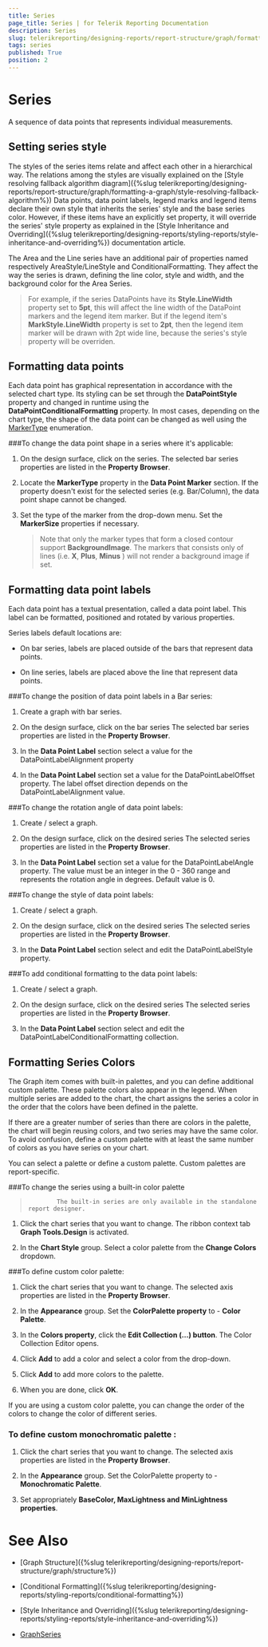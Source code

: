 ```yaml
---
title: Series
page_title: Series | for Telerik Reporting Documentation
description: Series
slug: telerikreporting/designing-reports/report-structure/graph/formatting-a-graph/series
tags: series
published: True
position: 2
---
```


# Series



A sequence of data points that represents individual measurements.

## Setting series style

The styles of the series items relate and affect each other in a hierarchical way. The relations among the styles are visually explained on the           [Style resolving fallback algorithm diagram]({%slug telerikreporting/designing-reports/report-structure/graph/formatting-a-graph/style-resolving-fallback-algorithm%})           Data points, data point labels, legend marks and legend items declare their own style that inherits the series' style           and the base series color. However, if these items have an explicitly set property, it will override the series' style property as explained in the           [Style Inheritance and Overriding]({%slug telerikreporting/designing-reports/styling-reports/style-inheritance-and-overriding%}) documentation article.         

The Area and the Line series have an additional pair of properties named respectively AreaStyle/LineStyle and ConditionalFormatting.           They affect the way the series is drawn, defining the line color, style and width, and the background color for the Area Series.         

> For example, if the series DataPoints have its  __Style.LineWidth__  property set to  __5pt__, this will             affect the line width of the DataPoint markers and the legend item marker. But if the legend item's  __MarkStyle.LineWidth__  property             is set to  __2pt__, then the legend item marker will be drawn with 2pt wide line, because the series's style property will be overriden.           

## Formatting data points

Each data point has graphical representation in accordance with the selected chart type. Its styling can be set through the            __DataPointStyle__  property and changed in runtime using the __DataPointConditionalFormatting__  property.           In most cases, depending on the chart type, the shape of the data point can be changed as well using the            [MarkerType](/reporting/api/Telerik.Reporting.LineSeries#Telerik_Reporting_LineSeries_MarkerType)  enumeration.         

###To change the data point shape in a series where it's applicable: 

1. On the design surface, click on the series.                     The selected bar series properties are listed in the __Property Browser__.                 

1. Locate the __MarkerType__   property in the __Data Point Marker__  section.                     If the property doesn't exist for the selected series (e.g. Bar/Column), the data point shape cannot be changed.

1. Set the type of the marker from the drop-down menu. Set the __MarkerSize__  properties if necessary.                 

    >Note that only the marker types that form a closed contour support  __BackgroundImage__. The markers                   that consists only of lines (i.e.  __X__,  __Plus__,  __Minus__ )                   will not render a background image if set.                 

## Formatting data point labels

Each data point has a textual presentation, called a data point label.           This label can be formatted, positioned and rotated by various properties.         

Series labels default locations are:

* On bar series, labels are placed outside of the bars that represent data points.

* On line series, labels are placed above the line that represent data points.

###To change the position of data point labels in a Bar series:

1. Create a graph with bar series.

1. On the design surface, click on the bar series    The selected bar series properties are listed in the __Property Browser__.                 

1. In the __Data Point Label__  section select a value for the DataPointLabelAlignment property                 

1. In the __Data Point Label__  section set a value for the DataPointLabelOffset property.                     The label offset direction depends on the DataPointLabelAlignment value.                 

###To change the rotation angle of data point labels:

1. Create / select a graph.

1. On the design surface, click on the desired series    The selected series properties are listed in the __Property Browser__.                 

1. In the __Data Point Label__  section set a value for the DataPointLabelAngle property.                     The value must be an integer in the 0 - 360 range and represents the rotation angle in degrees.                   Default value is 0.                 

###To change the style of data point labels:

1. Create / select a graph.

1. On the design surface, click on the desired series    The selected series properties are listed in the __Property Browser__.                 

1. In the __Data Point Label__  section select and edit the DataPointLabelStyle property.                 

###To add conditional formatting to the data point labels:

1. Create / select a graph.

1. On the design surface, click on the desired series    The selected series properties are listed in the __Property Browser__.                 

1. In the __Data Point Label__  section select and edit the DataPointLabelConditionalFormatting collection.                 

## Formatting Series Colors

The Graph item comes with built-in palettes, and you can define additional custom palette.           These palette colors also appear in the legend.           When multiple series are added to the chart, the chart assigns the series a color in the order           that the colors have been defined in the palette.         

If there are a greater number of series than there are colors in the palette,           the chart will begin reusing colors, and two series may have the same color.           To avoid confusion, define a custom palette with at least the same number of colors as you have series on your chart.         

You can select a palette or define a custom palette. Custom palettes are report-specific.         

###To change the series using a built-in color palette

>             The built-in series are only available in the standalone report designer.          

1. Click the chart series that you want to change.    The ribbon context tab __Graph Tools.Design__  is activated.                 

1. In the __Chart Style__  group. Select a color palette from the                   __Change Colors__  dropdown.                 

###To define custom color palette:

1. Click the chart series that you want to change.    The selected axis properties are listed in the __Property Browser__.                 

1. In the __Appearance__  group. Set the __ColorPalette property__  to -                   __Color Palette__.                 

1. In the __Colors property__, click the __Edit Collection (…) button__.                   The Color Collection Editor opens.                 

1. Click __Add__  to add a color and select a color from the drop-down.                 

1. Click __Add__  to add more colors to the palette.                 

1. When you are done, click __OK__.                 

If you are using a custom color palette, you can change the order of the colors to change the color of different series.

###            To define custom __monochromatic palette__ :
          

1. Click the chart series that you want to change.    The selected axis properties are listed in the __Property Browser__.                 

1. In the __Appearance__  group. Set the ColorPalette property to -                   __Monochromatic Palette__.                 

1. Set appropriately __BaseColor, MaxLightness and MinLightness properties__.                 

# See Also

 

* [Graph Structure]({%slug telerikreporting/designing-reports/report-structure/graph/structure%})

 

* [Conditional Formatting]({%slug telerikreporting/designing-reports/styling-reports/conditional-formatting%})

 

* [Style Inheritance and Overriding]({%slug telerikreporting/designing-reports/styling-reports/style-inheritance-and-overriding%}) 

* [GraphSeries](/reporting/api/Telerik.Reporting.GraphSeries)

